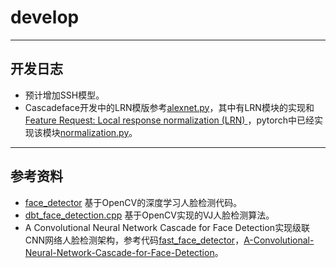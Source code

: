 # develop

---
## 开发日志
- 预计增加SSH模型。
- Cascadeface开发中的LRN模版参考[alexnet.py](https://github.com/jiecaoyu/pytorch_imagenet/blob/master/networks/model_list/alexnet.py)，其中有LRN模块的实现和[Feature Request: Local response normalization (LRN) ](https://github.com/pytorch/pytorch/issues/653)，pytorch中已经实现该模块[normalization.py](https://github.com/pytorch/pytorch/blob/master/torch/nn/modules/normalization.py)。


---
## 参考资料

- [face_detector](https://github.com/opencv/opencv/tree/master/samples/dnn/face_detector) 基于OpenCV的深度学习人脸检测代码。
- [dbt_face_detection.cpp](https://github.com/opencv/opencv/blob/master/samples/cpp/dbt_face_detection.cpp) 基于OpenCV实现的VJ人脸检测算法。
- A Convolutional Neural Network Cascade for Face Detection实现级联CNN网络人脸检测架构，参考代码[fast_face_detector](https://github.com/IggyShone/fast_face_detector)，[A-Convolutional-Neural-Network-Cascade-for-Face-Detection](https://github.com/mks0601/A-Convolutional-Neural-Network-Cascade-for-Face-Detection)。